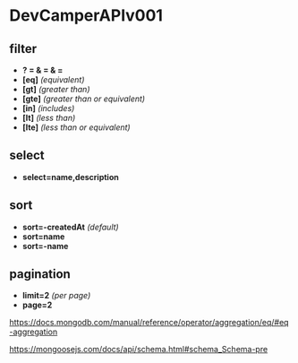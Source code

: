 # DevCamperAPIv001

## filter

- **? = & = & =**
- **[eq]** _(equivalent)_
- **[gt]** _(greater than)_
- **[gte]** _(greater than or equivalent)_
- **[in]** _(includes)_
- **[lt]** _(less than)_
- **[lte]** _(less than or equivalent)_

## select

- **select=name,description**

## sort

- **sort=-createdAt** _(default)_
- **sort=name**
- **sort=-name**

## pagination

- **limit=2** _(per page)_
- **page=2**

https://docs.mongodb.com/manual/reference/operator/aggregation/eq/#eq-aggregation

https://mongoosejs.com/docs/api/schema.html#schema_Schema-pre
